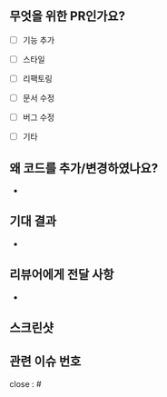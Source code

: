 ## 무엇을 위한 PR인가요?
- [ ] 기능 추가
- [ ] 스타일
- [ ] 리팩토링
- [ ] 문서 수정
- [ ] 버그 수정
- [ ] 기타


## 왜 코드를 추가/변경하였나요?
- 


## 기대 결과
- 


## 리뷰어에게 전달 사항
- 


## 스크린샷


## 관련 이슈 번호
close : #
